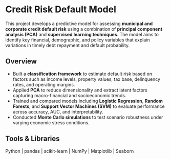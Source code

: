 # Credit Risk Default Model

This project develops a predictive model for assessing **municipal and corporate credit default risk** using a combination of **principal component analysis (PCA)** and **supervised learning techniques**. The model aims to identify key financial, demographic, and policy variables that explain variations in timely debt repayment and default probability.

## Overview

* Built a **classification framework** to estimate default risk based on factors such as income levels, property values, tax base, delinquency rates, and operating margins.
* Applied **PCA** to reduce dimensionality and extract latent factors capturing macro-financial and socioeconomic trends.
* Trained and compared models including **Logistic Regression**, **Random Forests**, and **Support Vector Machines (SVM)** to evaluate performance across accuracy, AUC, and interpretability.
* Conducted **Monte Carlo simulations** to test scenario robustness under varying economic stress conditions.

## Tools & Libraries

Python | pandas | scikit-learn | NumPy | Matplotlib | Seaborn

